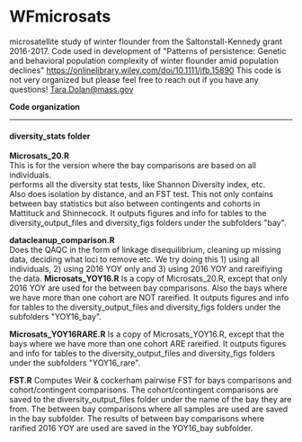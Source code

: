 # WFmicrosats
microsatellite study of winter flounder from the Saltonstall-Kennedy grant 2016-2017. Code used in development of "Patterns of persistence: Genetic and behavioral population complexity of winter flounder amid population declines" https://onlinelibrary.wiley.com/doi/10.1111/jfb.15890 This code is not very organized but please feel free to reach out if you have any questions! Tara.Dolan@mass.gov

**Code organization**
****

#### diversity_stats folder ####

**Microsats_20.R**  
This is for the version where the bay comparisons are based on all individuals.  
performs all the diversity stat tests, like Shannon Diversity index, etc.  
Also does isolation by distance, and an FST test. This not only contains between bay statistics but also between contingents and cohorts in Mattituck and Shinnecock. It outputs figures and info for tables to the diversity_output_files and diversity_figs folders under the subfolders "bay". 

**datacleanup_comparison.R**   
Does the QAQC in the form of linkage disequilibrium, cleaning up missing data, deciding what loci to remove etc. We try doing this 1) using all individuals, 2) using 2016 YOY only and 3) using 2016 YOY and rareifiying the data. 
**Microsats_YOY16.R** 
Is a copy of Microsats_20.R, except that only 2016 YOY are used for the between bay comparisons. Also the bays where we have more than one cohort are NOT rareified.  It outputs figures and info for tables to the diversity_output_files and diversity_figs folders under the subfolders "YOY16_bay".

**Microsats_YOY16RARE.R** Is a copy of Microsats_YOY16.R, except that the bays where we have more than one cohort ARE rareified.  It outputs figures and info for tables to the diversity_output_files and diversity_figs folders under the subfolders "YOY16_rare".

**FST.R**
Computes Weir & cockerham pairwise FST for bays comparisons and cohort/contingent comparisons. The cohort/contingent comparisons are saved to the diversity_output_files folder under the name of the bay they are from. The between bay comparisons where all samples are used are saved in the bay subfolder. The results of between bay comparisons where rarified 2016 YOY are used are saved in the YOY16_bay subfolder. 


